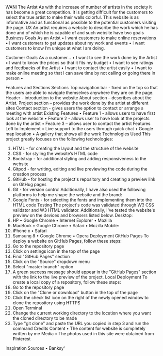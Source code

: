 WANI The Artist
As with the increase of number of artists in the society it has become a great competition. It is getting difficult for the customers to select the true artist to make their walls colorful. This website is as informative and as functional as possible to the potential customers visiting the page.
UX
An artist requires a website to describe the work which he has done and of which he is capable of and such website have two goals 
Business Goals
As an Artist
•	I want customers to make online reservations
•	I want customers to get updates about my work and events
•	I want customers to know I’m unique at what I am doing.

Customer Goals
As a customer...
•	I want to see the work done by the Artist
•	I want to know the prices so that it fits my budget
•	I want to see ratings and feedbacks of the Artist
•	I want to contact the artist easily 
•	I want to make online meeting so that I can save time by not calling or going there in person
•	

Features and Sections
Sections
Top navigation bar - fixed on the top so that the users are able to navigate themselves anywhere they are on the page.
Header - introduction to the website
About section – describes about the Artist.
Project section – provides the work done by the artist at different sites
Contact section - gives users the option to contact or arrange a meeting with artist
Existing Features
•	Feature 1 - allows users to have first look at the website
•	Feature 2 - allows user to have look at the projects done by the artist
•	Feature 3 – allows user to contact the artist
Features Left to Implement
•	Live support to the users through quick chat
•	Google map location
•	A gallery that shows all the work 
Technologies Used
This project greatly focuses on the following technologies:
1.	HTML - for creating the layout and the structure of the website
2.	CSS - for styling the website’s HTML code
3.	Bootstrap - for additional styling and adding responsiveness to the website
4.	Gitpod - for writing, editing and live previewing the code during the creation process
5.	GitHub - for hosting the project's repository and creating a preview link on GitHug pages
6.	Git - for version control
Additionally, I have also used the following platforms to help me shape the website and the brand:
1.	Google Fonts - for selecting the fonts and implementing them into the HTML code
Testing
The project's code was validated through W3 CSS validator and W3 HTML validator. Additionally, I've tested the website's preview on the devices and browsers listed below.
Desktop:
1.	HP
•	Google Chrome
•	Internet Explorer
•	Mozilla
1.	MacBook
•	Google Chrome
•	Safari
•	Mozilla
Mobile:
1.	iPhone x
•	Safari
1.	Samsung 8
•	Google Chrome
•	Opera
Deployment
GitHub Pages
To deploy a website on GitHub Pages, follow these steps:
1.	Go to the repository page
2.	Click on settings icon in the top of the page
3.	Find "GitHub Pages" section
4.	Click on the "Source" dropdown menu
5.	Select "master branch" option
6.	A green success message should appear in the "GitHub Pages" section with the link to the live preview of the project.
Local Deployment
To create a local copy of a repository, follow these steps:
1.	Go to the repository page
2.	Click on the "Clone or download" button in the top of the page
3.	Click the check list icon on the right of the newly opened window to clone the repository using HTTPS
4.	Open Terminal
5.	Change the current working directory to the location where you want the cloned directory to be made
6.	Type "git clone" and paste the URL you copied in step 3 and run the command
 Credits
Content
•	The content for website is  completely written by me 
Media
•	The photos used in this site were obtained from Pinterest

Inspiration Sources
•	Banksy'


